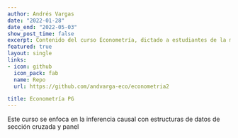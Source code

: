 ```yaml
---
author: Andrés Vargas
date: "2022-01-28"
date_end: "2022-05-03"
show_post_time: false
excerpt: Contenido del curso Econometría, dictado a estudiantes de la maestría en economía de la Universidad del Norte
featured: true
layout: single
links:
- icon: github
  icon_pack: fab
  name: Repo
  url: https://github.com/andvarga-eco/econometria2

title: Econometría PG
---
```


Este curso se enfoca en la inferencia causal con estructuras de datos de sección cruzada y panel
